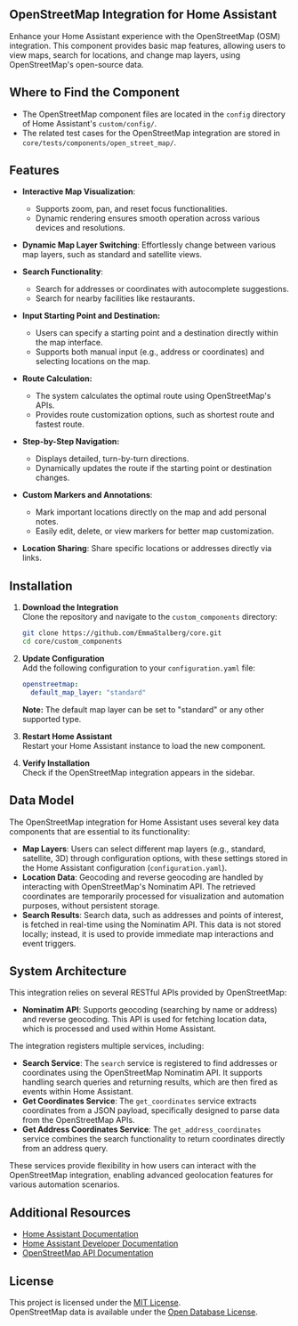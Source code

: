 ## OpenStreetMap Integration for Home Assistant

Enhance your Home Assistant experience with the OpenStreetMap (OSM) integration. This component provides basic map features, allowing users to view maps, search for locations, and change map layers, using OpenStreetMap's open-source data.


## Where to Find the Component

- The OpenStreetMap component files are located in the `config` directory of Home Assistant's `custom/config/`.
- The related test cases for the OpenStreetMap integration are stored in `core/tests/components/open_street_map/`.


## Features

- **Interactive Map Visualization**:
  - Supports zoom, pan, and reset focus functionalities.
  - Dynamic rendering ensures smooth operation across various devices and resolutions.

  
- **Dynamic Map Layer Switching**: Effortlessly change between various map layers, such as standard and satellite views.

- **Search Functionality**:
  - Search for addresses or coordinates with autocomplete suggestions.
  - Search for nearby facilities like restaurants.
  
- **Input Starting Point and Destination:**
   - Users can specify a starting point and a destination directly within the map interface.
   - Supports both manual input (e.g., address or coordinates) and selecting locations on the map.

- **Route Calculation:**
   - The system calculates the optimal route using OpenStreetMap's APIs.
   - Provides route customization options, such as shortest route and fastest route.


- **Step-by-Step Navigation:**
   - Displays detailed, turn-by-turn directions.
   - Dynamically updates the route if the starting point or destination changes.
  
   
- **Custom Markers and Annotations**:
  - Mark important locations directly on the map and add personal notes.
  - Easily edit, delete, or view markers for better map customization.
 
 
- **Location Sharing**: Share specific locations or addresses directly via links.


## Installation

1. **Download the Integration**  
   Clone the repository and navigate to the `custom_components` directory:
   ```bash
   git clone https://github.com/EmmaStalberg/core.git
   cd core/custom_components
   ```

2. **Update Configuration**  
   Add the following configuration to your `configuration.yaml` file:
   ```yaml
   openstreetmap:
     default_map_layer: "standard"
   ```

   **Note:** The default map layer can be set to "standard" or any other supported type.

3. **Restart Home Assistant**  
   Restart your Home Assistant instance to load the new component.

4. **Verify Installation**  
   Check if the OpenStreetMap integration appears in the sidebar.

## Data Model

The OpenStreetMap integration for Home Assistant uses several key data components that are essential to its functionality:

- **Map Layers**: Users can select different map layers (e.g., standard, satellite, 3D) through configuration options, with these settings stored in the Home Assistant configuration (`configuration.yaml`).
- **Location Data**: Geocoding and reverse geocoding are handled by interacting with OpenStreetMap's Nominatim API. The retrieved coordinates are temporarily processed for visualization and automation purposes, without persistent storage.
- **Search Results**: Search data, such as addresses and points of interest, is fetched in real-time using the Nominatim API. This data is not stored locally; instead, it is used to provide immediate map interactions and event triggers.

## System Architecture

This integration relies on several RESTful APIs provided by OpenStreetMap:

- **Nominatim API**: Supports geocoding (searching by name or address) and reverse geocoding. This API is used for fetching location data, which is processed and used within Home Assistant.

The integration registers multiple services, including:
- **Search Service**: The `search` service is registered to find addresses or coordinates using the OpenStreetMap Nominatim API. It supports handling search queries and returning results, which are then fired as events within Home Assistant.
- **Get Coordinates Service**: The `get_coordinates` service extracts coordinates from a JSON payload, specifically designed to parse data from the OpenStreetMap APIs.
- **Get Address Coordinates Service**: The `get_address_coordinates` service combines the search functionality to return coordinates directly from an address query.

These services provide flexibility in how users can interact with the OpenStreetMap integration, enabling advanced geolocation features for various automation scenarios.

## Additional Resources

- [Home Assistant Documentation](https://www.home-assistant.io/)
- [Home Assistant Developer Documentation](https://developers.home-assistant.io/)
- [OpenStreetMap API Documentation](https://wiki.openstreetmap.org/wiki/API)

## License

This project is licensed under the [MIT License](LICENSE).  
OpenStreetMap data is available under the [Open Database License](https://opendatacommons.org/licenses/odbl/).
